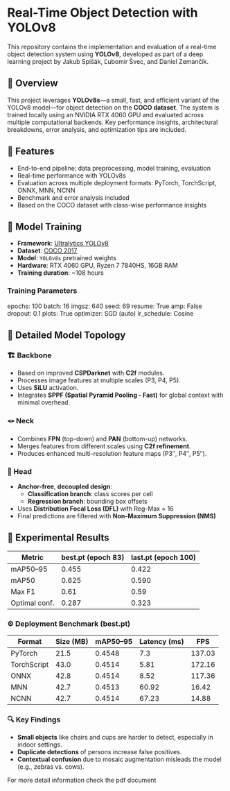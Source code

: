 # Real-Time Object Detection with YOLOv8

This repository contains the implementation and evaluation of a real-time object detection system using **YOLOv8**, developed as part of a deep learning project by Jakub Spišák, Ľubomír Švec, and Daniel Zemančík.

## 📌 Overview

This project leverages **YOLOv8s**—a small, fast, and efficient variant of the YOLOv8 model—for object detection on the **COCO dataset**. The system is trained locally using an NVIDIA RTX 4060 GPU and evaluated across multiple computational backends. Key performance insights, architectural breakdowns, error analysis, and optimization tips are included.

## 🔧 Features

- End-to-end pipeline: data preprocessing, model training, evaluation
- Real-time performance with YOLOv8s
- Evaluation across multiple deployment formats: PyTorch, TorchScript, ONNX, MNN, NCNN
- Benchmark and error analysis included
- Based on the COCO dataset with class-wise performance insights

## 🚀 Model Training

- **Framework**: [Ultralytics YOLOv8](https://github.com/ultralytics/ultralytics)
- **Dataset**: [COCO 2017](https://cocodataset.org/#download)
- **Model**: `YOLOv8s` pretrained weights
- **Hardware**: RTX 4060 GPU, Ryzen 7 7840HS, 16GB RAM
- **Training duration**: ~108 hours

### Training Parameters

epochs: 100
batch: 16
imgsz: 640
seed: 69
resume: True
amp: False
dropout: 0.1
plots: True
optimizer: SGD (auto)
lr_schedule: Cosine
## 🧬 Detailed Model Topology

### 🏗 Backbone

- Based on improved **CSPDarknet** with **C2f** modules.
- Processes image features at multiple scales (P3, P4, P5).
- Uses **SiLU** activation.
- Integrates **SPPF (Spatial Pyramid Pooling - Fast)** for global context with minimal overhead.

### 🪢 Neck

- Combines **FPN** (top-down) and **PAN** (bottom-up) networks.
- Merges features from different scales using **C2f refinement**.
- Produces enhanced multi-resolution feature maps (P3′′, P4′′, P5′′).

### 🎯 Head

- **Anchor-free**, **decoupled design**:
  - **Classification branch**: class scores per cell
  - **Regression branch**: bounding box offsets
- Uses **Distribution Focal Loss (DFL)** with Reg-Max = 16
- Final predictions are filtered with **Non-Maximum Suppression (NMS)**

## 🧪 Experimental Results

| Metric        | best.pt (epoch 83) | last.pt (epoch 100) |
|---------------|--------------------|----------------------|
| mAP50–95      | 0.455              | 0.422                |
| mAP50         | 0.625              | 0.590                |
| Max F1        | 0.61               | 0.59                 |
| Optimal conf. | 0.287              | 0.323                |

### ⚙️ Deployment Benchmark (best.pt)

| Format      | Size (MB) | mAP50–95 | Latency (ms) | FPS    |
|-------------|-----------|-----------|---------------|--------|
| PyTorch     | 21.5      | 0.4548    | 7.3           | 137.03 |
| TorchScript | 43.0      | 0.4514    | 5.81          | 172.16 |
| ONNX        | 42.8      | 0.4514    | 8.52          | 117.36 |
| MNN         | 42.7      | 0.4513    | 60.92         | 16.42  |
| NCNN        | 42.7      | 0.4514    | 67.23         | 14.88  |

### 🔍 Key Findings

- **Small objects** like chairs and cups are harder to detect, especially in indoor settings.
- **Duplicate detections** of persons increase false positives.
- **Contextual confusion** due to mosaic augmentation misleads the model (e.g., zebras vs. cows).

For more detail information check the pdf document
